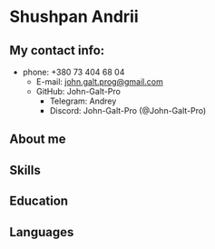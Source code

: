 # Shushpan Andrii
## My contact info:
* phone: +380 73 404 68 04
    + E-mail: john.galt.prog@gmail.com
    + GitHub: John-Galt-Pro
        - Telegram: Andrey
        - Discord: John-Galt-Pro (@John-Galt-Pro)
## About me
## Skills
## Education
## Languages